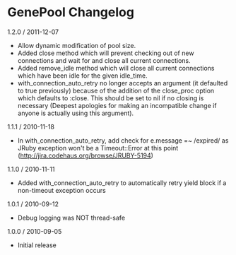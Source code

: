 GenePool Changelog
=====================

1.2.0 / 2011-12-07

  - Allow dynamic modification of pool size.
  - Added close method which will prevent checking out of new connections and wait for and close all current connections.
  - Added remove_idle method which will close all current connections which have been idle for the given idle_time.
  - with_connection_auto_retry no longer accepts an argument (it defaulted to true previously) because of the addition
    of the close_proc option which defaults to :close.  This should be set to nil if no closing is necessary
    (Deepest apologies for making an incompatible change if anyone is actually using this argument).

1.1.1 / 2010-11-18

  - In with_connection_auto_retry, add check for e.message =~ /expired/ as JRuby exception won't be a
    Timeout::Error at this point (http://jira.codehaus.org/browse/JRUBY-5194)

1.1.0 / 2010-11-11

  - Added with_connection_auto_retry to automatically retry yield block if a non-timeout exception occurs

1.0.1 / 2010-09-12

  - Debug logging was NOT thread-safe

1.0.0 / 2010-09-05

  - Initial release
